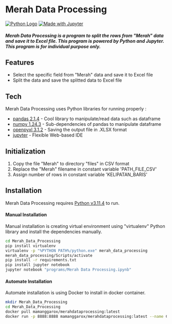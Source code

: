 # Merah Data Processing

[![Python Logo](https://www.python.org/static/community_logos/python-logo.png)](https://www.python.org/)
[![Made with Jupyter](https://img.shields.io/badge/Made%20with-Jupyter-orange?style=for-the-badge&logo=Jupyter)](https://jupyter.org/try)

##### Merah Data Processing is a program to split the rows from "Merah" data and save it to Excel file. This program is powered by Python and Jupyter. This program is for individual purpose only.

## Features

- Select the specific field from "Merah" data and save it to Excel file
- Split the data and save the splitted data to Excel file

## Tech

Merah Data Processing uses Python libraries for running properly :

- [pandas 2.1.4](https://pandas.pydata.org/) - Cool library to manipulate/read data such as dataframe
- [numpy 1.24.3](https://numpy.org/) - Sub-dependencies of pandas to manipulate dataframe 
- [openpyxl 3.1.2](https://openpyxl.readthedocs.io/en/stable/) - Saving the output file in .XLSX format
- [jupyter](https://jupyter.org/) - Flexible Web-based IDE

## Initialization

1. Copy the file "Merah" to directory "files" in CSV format
2. Replace the "Merah" filename in constant variable 'PATH_FILE_CSV'
3. Assign number of rows in constant variable 'KELIPATAN_BARIS'

## Installation

Merah Data Processing requires [Python v3.11.4](https://www.python.org/downloads/release/python-3114/) to run.

#### Manual Installation

Manual installation is creating virtual environment using "virtualenv" Python library and install the dependencies manually.

```sh
cd Merah_Data_Processing
pip install virtualenv
virtualenv -p "%PYTHON PATH%/python.exe" merah_data_processing
merah_data_processing/Scripts/activate
pip install -r requirements.txt
pip install jupyter notebook
jupyter notebook "programs/Merah Data Processing.ipynb"
```

#### Automate Installation

Automate installation is using Docker to install in docker container.

```sh
mkdir Merah_Data_Processing
cd Merah_Data_Processing
docker pull mamanggarox/merahdataprocessing:latest
docker run -p 8888:8888 mamanggarox/merahdataprocessing:latest --name ContainerMerahDataProcessing
```